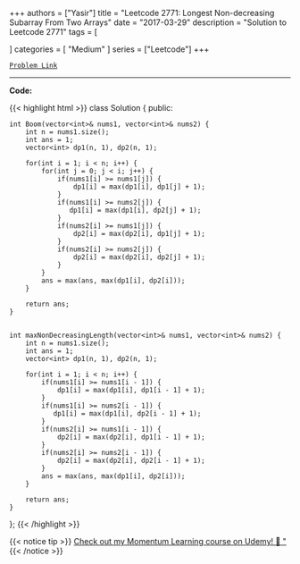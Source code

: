 
+++
authors = ["Yasir"]
title = "Leetcode 2771: Longest Non-decreasing Subarray From Two Arrays"
date = "2017-03-29"
description = "Solution to Leetcode 2771"
tags = [
    
]
categories = [
    "Medium"
]
series = ["Leetcode"]
+++



[`Problem Link`](https://leetcode.com/problems/longest-non-decreasing-subarray-from-two-arrays/description/)

---

**Code:**

{{< highlight html >}}
class Solution {
public:

    int Boom(vector<int>& nums1, vector<int>& nums2) {
        int n = nums1.size();
        int ans = 1;
        vector<int> dp1(n, 1), dp2(n, 1);
                
        for(int i = 1; i < n; i++) {         
            for(int j = 0; j < i; j++) {
                if(nums1[i] >= nums1[j]) {
                    dp1[i] = max(dp1[i], dp1[j] + 1);
                }
                if(nums1[i] >= nums2[j]) {
                   dp1[i] = max(dp1[i], dp2[j] + 1);                    
                }
                if(nums2[i] >= nums1[j]) {
                    dp2[i] = max(dp2[i], dp1[j] + 1);                    
                }                 
                if(nums2[i] >= nums2[j]) {
                    dp2[i] = max(dp2[i], dp2[j] + 1);                                        
                }
            }
            ans = max(ans, max(dp1[i], dp2[i]));          
        }
        
        return ans;
    }
    
    
    int maxNonDecreasingLength(vector<int>& nums1, vector<int>& nums2) {
        int n = nums1.size();
        int ans = 1;
        vector<int> dp1(n, 1), dp2(n, 1);
                
        for(int i = 1; i < n; i++) {         
            if(nums1[i] >= nums1[i - 1]) {
                dp1[i] = max(dp1[i], dp1[i - 1] + 1);
            }
            if(nums1[i] >= nums2[i - 1]) {
               dp1[i] = max(dp1[i], dp2[i - 1] + 1);                    
            }
            if(nums2[i] >= nums1[i - 1]) {
                dp2[i] = max(dp2[i], dp1[i - 1] + 1);                    
            }                 
            if(nums2[i] >= nums2[i - 1]) {
                dp2[i] = max(dp2[i], dp2[i - 1] + 1);                                        
            }
            ans = max(ans, max(dp1[i], dp2[i]));          
        }
        
        return ans;
    }
};
{{< /highlight >}}


{{< notice tip >}}
[Check out my Momentum Learning course on Udemy! 🚀 "](https://www.udemy.com/course/blind-75-the-data-structures-and-algorithms-essentials/)
{{< /notice >}}

